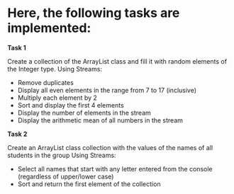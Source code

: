 # Here, the following tasks are implemented:

 __Task 1__

Create a collection of the ArrayList class and fill it with random elements of the Integer type.
Using Streams:
- Remove duplicates
- Display all even elements in the range from 7 to 17 (inclusive)
- Multiply each element by 2
- Sort and display the first 4 elements
- Display the number of elements in the stream
- Display the arithmetic mean of all numbers in the stream

 __Task 2__

Create an ArrayList class collection with the values of the names of all students in the group
Using Streams:
- Select all names that start with any letter entered from the console (regardless of upper/lower case)
- Sort and return the first element of the collection

